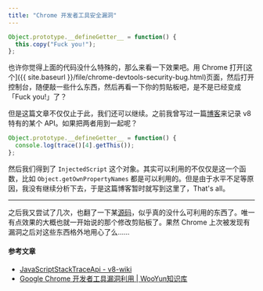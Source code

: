 ```yaml
---
title: "Chrome 开发者工具安全漏洞"
---
```


``` javascript
Object.prototype.__defineGetter__ = function() {
  this.copy("Fuck you!");
};
```

也许你觉得上面的代码没什么特殊的，那么来看一下效果吧。用 Chrome 打开[这个]({{ site.baseurl }}/file/chrome-devtools-security-bug.html)页面，然后打开控制台，随便敲一些什么东西，然后再看一下你的剪贴板吧，是不是已经变成「Fuck you!」了？

但是这篇文章不仅仅止于此，我们还可以继续。之前我曾写过一篇[博客](http://segmentfault.com/blog/intptr/1190000000742286)来记录 v8 特有的某个 API。如果把两者用到一起呢？

``` javascript
Object.prototype.__defineGetter__ = function() {
  console.log(trace()[4].getThis());
};
```

然后我们得到了 `InjectedScript` 这个对象。其实可以利用的不仅仅是这一个函数，比如 `Object.getOwnPropertyNames` 都是可以利用的。但是由于水平不足等原因，我没有继续分析下去，于是这篇博客暂时就写到这里了，That's all。

* * *

之后我又尝试了几次，也翻了一下某[源码](https://code.google.com/p/chromium/codesearch#chromium/src/third_party/WebKit/Source/core/inspector/InjectedScriptSource.js)，似乎真的没什么可利用的东西了。唯一有点效果的大概也就一开始说的那个修改剪贴板了。果然 Chrome 上次被发现有漏洞之后对这些东西格外地用心了么……

#### 参考文章

- [JavaScriptStackTraceApi - v8-wiki](https://code.google.com/p/v8-wiki/wiki/JavaScriptStackTraceApi)
- [Google Chrome 开发者工具漏洞利用 \| WooYun知识库](http://drops.wooyun.org/papers/974)
